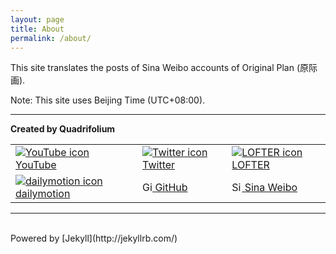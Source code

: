 ```yaml
---
layout: page
title: About
permalink: /about/
---
```


This site translates the posts of Sina Weibo accounts of Original Plan (原际画).

Note: This site uses Beijing Time (UTC+08:00).

---

**Created by Quadrifolium**

<table width="100%">
  <tr>
    <td>
      <a href="https://www.youtube.com/channel/UC6QSLMB7h4SoyV0e9m6uUwg"><img src="https://s.ytimg.com/yts/img/favicon-vflz7uhzw.ico" alt="YouTube icon" /> YouTube</a>
    </td>
    <td>
      <a href="https://twitter.com/QuadrifoliumTF"><img src="https://twitter.com/favicon.ico" alt="Twitter icon" /> Twitter</a>
    </td>
    <td>
      <a href="http://quadrifolium.lofter.com"><img src="http://www.google.com/s2/favicons?domain=lofter.com" alt="LOFTER icon" /> LOFTER</a>
    </td>
  </tr>
  <tr>
    <td>
      <a href="http://www.dailymotion.com/quadrifoliumTF"><img src="http://static1.dmcdn.net/images/favicons/favicon-16x16.png.v680d4fe841b83a8f0" alt="dailymotion icon" /> dailymotion</a>
    </td>
    <td>
      <a href="https://github.com/Quadrifolium"><img src="https://assets-cdn.github.com/favicon.ico" alt="GitHub icon" width="16" height="16" /> GitHub</a>
    </td>
    <td>
      <a href="http://weibo.com/5182556773"><img src="http://weibo.com/favicon.ico" alt="Sina Weibo icon"  width="16" height="16" /> Sina Weibo</a>
    </td>
  </tr>
</table>

---

<br />
Powered by [Jekyll](http://jekyllrb.com/)
